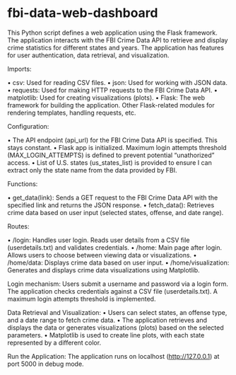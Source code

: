 # fbi-data-web-dashboard

This Python script defines a web application using the Flask framework. The application interacts with the FBI Crime Data API to retrieve and display crime statistics for different states and years. The application has features for user authentication, data retrieval, and visualization.

Imports:

•  csv: Used for reading CSV files.
•  json: Used for working with JSON data.
•  requests: Used for making HTTP requests to the FBI Crime Data API.
•  matplotlib: Used for creating visualizations (plots).
•  Flask: The web framework for building the application. Other Flask-related modules for rendering templates, handling requests, etc.

Configuration:

•  The API endpoint (api_url) for the FBI Crime Data API is specified. This stays constant.
•  Flask app is initialized. Maximum login attempts threshold (MAX_LOGIN_ATTEMPTS) is defined to prevent potential “unathorized” access.
•  List of U.S. states (us_states_list) is provided to ensure I can extract only the state name from the data provided by FBI.

Functions:

•  get_data(link): Sends a GET request to the FBI Crime Data API with the specified link and returns the JSON response.
•  fetch_data(): Retrieves crime data based on user input (selected states, offense, and date range).

Routes:

•  /login: Handles user login. Reads user details from a CSV file (userdetails.txt) and validates credentials.
•  /home: Main page after login. Allows users to choose between viewing data or visualizations.
•  /home/data: Displays crime data based on user input.
•  /home/visualization: Generates and displays crime data visualizations using Matplotlib.

Login mechanism: Users submit a username and password via a login form. The application checks credentials against a CSV file (userdetails.txt). A maximum login attempts threshold is implemented.

Data Retrieval and Visualization:
•  Users can select states, an offense type, and a date range to fetch crime data.
•  The application retrieves and displays the data or generates visualizations (plots) based on the selected parameters.
•  Matplotlib is used to create line plots, with each state represented by a different color.

Run the Application:
The application runs on localhost (http://127.0.0.1) at port 5000 in debug mode.

